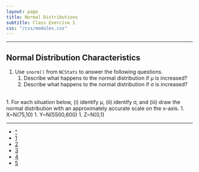 ```yaml
---
layout: page
title: Normal Distributions
subtitle: Class Exercise 1
css: "/css/modules.css"
---
```


----

## Normal Distribution Characteristics

1. Use `snorm()` from `NCStats` to answer the following questions.
    1. Describe what happens to the normal distribution if &mu; is increased?
    1. Describe what happens to the normal distribution if &sigma; is increased?
<br>
1. For each situation below, (i) identify &mu;, (ii) identify &sigma;, and (iii) draw the normal distribution with an approximately accurate scale on the x-axis.
    1. X~N(75,10)
    1. Y~N(5500,600)
    1. Z~N(0,1)

----

<div class="text-center">
<ul class="pagination pagination-lg">
  <li><a href="index.html">^</a></li>
  <li class="active"><a href="#">1</a></li>
  <li><a href="CE2.html">2</a></li>
  <li><a href="CE3.html">3</a></li>
  <li><a href="CE4.html">4</a></li>
  <li><a href="CE5.html">5</a></li>
</ul>
